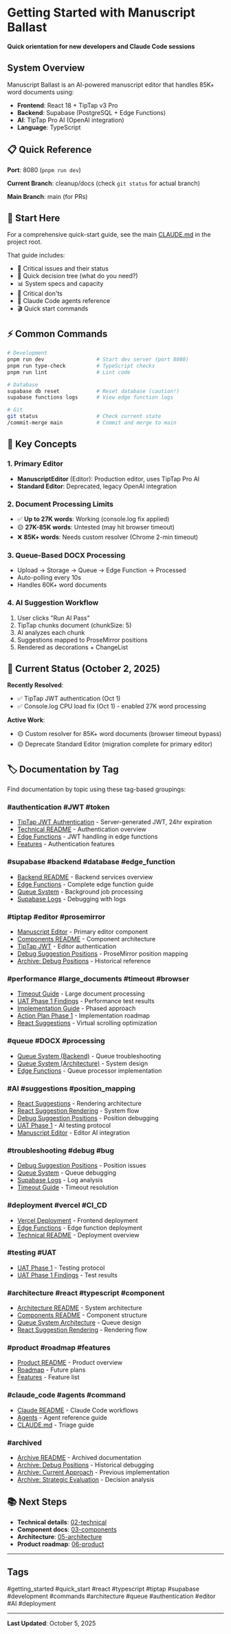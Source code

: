 # Getting Started with Manuscript Ballast

**Quick orientation for new developers and Claude Code sessions**

## System Overview

Manuscript Ballast is an AI-powered manuscript editor that handles 85K+ word documents using:
- **Frontend**: React 18 + TipTap v3 Pro
- **Backend**: Supabase (PostgreSQL + Edge Functions)
- **AI**: TipTap Pro AI (OpenAI integration)
- **Language**: TypeScript

## 📋 Quick Reference

**Port**: 8080 (`pnpm run dev`)

**Current Branch**: cleanup/docs (check `git status` for actual branch)

**Main Branch**: main (for PRs)

## 🎯 Start Here

For a comprehensive quick-start guide, see the main [CLAUDE.md](../../CLAUDE.md) in the project root.

That guide includes:
- 🔴 Critical issues and their status
- 🎯 Quick decision tree (what do you need?)
- 📊 System specs and capacity
- 🚨 Critical don'ts
- 📂 Claude Code agents reference
- 🎬 Quick start commands

## ⚡ Common Commands

```bash
# Development
pnpm run dev                 # Start dev server (port 8080)
pnpm run type-check          # TypeScript checks
pnpm run lint                # Lint code

# Database
supabase db reset            # Reset database (caution!)
supabase functions logs      # View edge function logs

# Git
git status                   # Check current state
/commit-merge main           # Commit and merge to main
```

## 🔑 Key Concepts

### 1. Primary Editor
- **ManuscriptEditor** (Editor): Production editor, uses TipTap Pro AI
- **Standard Editor**: Deprecated, legacy OpenAI integration

### 2. Document Processing Limits
- ✅ **Up to 27K words**: Working (console.log fix applied)
- 🟡 **27K-85K words**: Untested (may hit browser timeout)
- ❌ **85K+ words**: Needs custom resolver (Chrome 2-min timeout)

### 3. Queue-Based DOCX Processing
- Upload → Storage → Queue → Edge Function → Processed
- Auto-polling every 10s
- Handles 60K+ word documents

### 4. AI Suggestion Workflow
1. User clicks "Run AI Pass"
2. TipTap chunks document (chunkSize: 5)
3. AI analyzes each chunk
4. Suggestions mapped to ProseMirror positions
5. Rendered as decorations + ChangeList

## 📍 Current Status (October 2, 2025)

**Recently Resolved**:
- ✅ TipTap JWT authentication (Oct 1)
- ✅ Console.log CPU load fix (Oct 1) - enabled 27K word processing

**Active Work**:
- 🟡 Custom resolver for 85K+ word documents (browser timeout bypass)
- 🟡 Deprecate Standard Editor (migration complete for primary editor)

## 🏷️ Documentation by Tag

Find documentation by topic using these tag-based groupings:

### #authentication #JWT #token
- [TipTap JWT Authentication](../02-technical/authentication/tiptap-jwt.md) - Server-generated JWT, 24hr expiration
- [Technical README](../02-technical/README.md) - Authentication overview
- [Edge Functions](../04-backend/edge-functions.md) - JWT handling in edge functions
- [Features](../06-product/features.md) - Authentication features

### #supabase #backend #database #edge_function
- [Backend README](../04-backend/README.md) - Backend services overview
- [Edge Functions](../04-backend/edge-functions.md) - Complete edge function guide
- [Queue System](../04-backend/queue-system.md) - Background job processing
- [Supabase Logs](../02-technical/large-documents/supabase-logs.md) - Debugging with logs

### #tiptap #editor #prosemirror
- [Manuscript Editor](../03-components/editors/manuscript-editor.md) - Primary editor component
- [Components README](../03-components/README.md) - Component architecture
- [TipTap JWT](../02-technical/authentication/tiptap-jwt.md) - Editor authentication
- [Debug Suggestion Positions](../02-technical/troubleshooting/debug-suggestion-positions.md) - ProseMirror position mapping
- [Archive: Debug Positions](../archive/debug-suggestion-positions.md) - Historical reference

### #performance #large_documents #timeout #browser
- [Timeout Guide](../02-technical/large-documents/timeout-guide.md) - Large document processing
- [UAT Phase 1 Findings](../02-technical/large-documents/UAT-PHASE1-FINDINGS.md) - Performance test results
- [Implementation Guide](../02-technical/large-documents/implementation-guide-phased-approach.md) - Phased approach
- [Action Plan Phase 1](../02-technical/large-documents/ACTION-PLAN-PHASE1.md) - Implementation roadmap
- [React Suggestions](../02-technical/integrations/react-suggestions.md) - Virtual scrolling optimization

### #queue #DOCX #processing
- [Queue System (Backend)](../04-backend/queue-system.md) - Queue troubleshooting
- [Queue System (Architecture)](../05-architecture/queue-system.md) - System design
- [Edge Functions](../04-backend/edge-functions.md) - Queue processor implementation

### #AI #suggestions #position_mapping
- [React Suggestions](../02-technical/integrations/react-suggestions.md) - Rendering architecture
- [React Suggestion Rendering](../05-architecture/react-suggestion-rendering.md) - System flow
- [Debug Suggestion Positions](../02-technical/troubleshooting/debug-suggestion-positions.md) - Position debugging
- [UAT Phase 1](../02-technical/large-documents/UAT-PHASE1.md) - AI testing protocol
- [Manuscript Editor](../03-components/editors/manuscript-editor.md) - Editor AI integration

### #troubleshooting #debug #bug
- [Debug Suggestion Positions](../02-technical/troubleshooting/debug-suggestion-positions.md) - Position issues
- [Queue System](../04-backend/queue-system.md) - Queue debugging
- [Supabase Logs](../02-technical/large-documents/supabase-logs.md) - Log analysis
- [Timeout Guide](../02-technical/large-documents/timeout-guide.md) - Timeout resolution

### #deployment #vercel #CI_CD
- [Vercel Deployment](../02-technical/integrations/vercel-deployment.md) - Frontend deployment
- [Edge Functions](../04-backend/edge-functions.md) - Edge function deployment
- [Technical README](../02-technical/README.md) - Deployment overview

### #testing #UAT
- [UAT Phase 1](../02-technical/large-documents/UAT-PHASE1.md) - Testing protocol
- [UAT Phase 1 Findings](../02-technical/large-documents/UAT-PHASE1-FINDINGS.md) - Test results

### #architecture #react #typescript #component
- [Architecture README](../05-architecture/README.md) - System architecture
- [Components README](../03-components/README.md) - Component structure
- [Queue System Architecture](../05-architecture/queue-system.md) - Queue design
- [React Suggestion Rendering](../05-architecture/react-suggestion-rendering.md) - Rendering flow

### #product #roadmap #features
- [Product README](../06-product/README.md) - Product overview
- [Roadmap](../06-product/roadmap.md) - Future plans
- [Features](../06-product/features.md) - Feature list

### #claude_code #agents #command
- [Claude README](../07-claude/README.md) - Claude Code workflows
- [Agents](../07-claude/agents.md) - Agent reference guide
- [CLAUDE.md](../../CLAUDE.md) - Triage guide

### #archived
- [Archive README](../archive/README.md) - Archived documentation
- [Archive: Debug Positions](../archive/debug-suggestion-positions.md) - Historical debugging
- [Archive: Current Approach](../02-technical/large-documents/archive/current-approach.md) - Previous implementation
- [Archive: Strategic Evaluation](../02-technical/large-documents/archive/strategic-evaluation-synthesis.md) - Decision analysis

## 📚 Next Steps

- **Technical details**: [02-technical](../02-technical/README.md)
- **Component docs**: [03-components](../03-components/README.md)
- **Architecture**: [05-architecture](../05-architecture/README.md)
- **Product roadmap**: [06-product](../06-product/README.md)

---

## Tags

#getting_started #quick_start #react #typescript #tiptap #supabase #development #commands #architecture #queue #authentication #editor #AI #deployment

---

**Last Updated**: October 5, 2025

